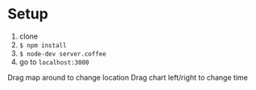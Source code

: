 # Setup

1. clone
2. ```$ npm install```
3. ```$ node-dev server.coffee```
4. go to ```localhost:3000```

Drag map around to change location
Drag chart left/right to change time 
